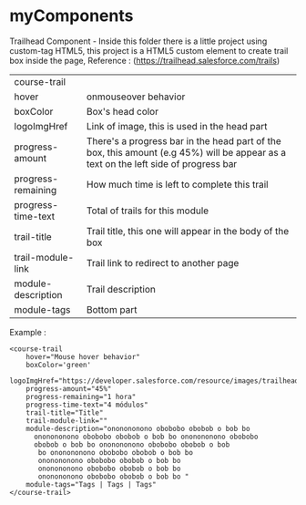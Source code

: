# myComponents

Trailhead Component - Inside this folder there is a little project using custom-tag HTML5, this project is a HTML5 custom element to create trail box inside the page, Reference : (https://trailhead.salesforce.com/trails)


<table>
  <tr><td colspan="2">course-trail</td></tr>
  <tr><td>hover</td><td>onmouseover behavior</td></tr>
  <tr><td>boxColor</td><td>Box's head color</td></tr>
  <tr><td>logoImgHref</td><td>Link of image, this is used in the head part</td></tr>
  <tr><td>progress-amount</td><td>There's a progress bar in the head part of the box, this amount (e.g 45%) will be appear as a text on the left side of progress bar</td></tr>
  <tr><td>progress-remaining</td><td>How much time is left to complete this trail</td></tr>
  <tr><td>progress-time-text</td><td>Total of trails for this module</td></tr>
  <tr><td>trail-title</td><td>Trail title, this one will appear in the body of the box</td></tr>
  <tr><td>trail-module-link</td><td>Trail link to redirect to another page</td></tr>
  <tr><td>module-description</td><td>Trail description</td></tr>
  <tr><td>module-tags</td><td>Bottom part</td></tr>
  
</table>

Example : 

```
<course-trail
    hover="Mouse hover behavior"
    boxColor='green'
    logoImgHref="https://developer.salesforce.com/resource/images/trailhead/trails/trailhead_trail_analytics.png"
    progress-amount="45%"
    progress-remaining="1 hora"
    progress-time-text="4 módulos"
    trail-title="Title"
    trail-module-link=""
    module-description="ononononono obobobo obobob o bob bo
      ononononono obobobo obobob o bob bo ononononono obobobo
      obobob o bob bo ononononono obobobo obobob o bob
       bo ononononono obobobo obobob o bob bo
       ononononono obobobo obobob o bob bo
       ononononono obobobo obobob o bob bo
       ononononono obobobo obobob o bob bo "
    module-tags="Tags | Tags | Tags"
</course-trail>
```
